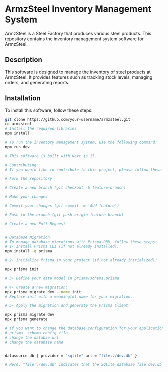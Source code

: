 # ArmzSteel Inventory Management System

ArmzSteel is a Steel Factory that produces various steel products. This repository contains the inventory management system software for ArmzSteel.

## Description

This software is designed to manage the inventory of steel products at ArmzSteel. It provides features such as tracking stock levels, managing orders, and generating reports.

## Installation

To install this software, follow these steps:

```bash
git clone https://github.com/your-username/armzsteel.git
cd armzsteel
# Install the required libraries
npm install 

# To run the inventory management system, use the following command:
npm run dev

# This software is built with Next.js 15.

# Contributing
# If you would like to contribute to this project, please follow these guidelines:

# Fork the repository

# Create a new branch (git checkout -b feature-branch)

# Make your changes

# Commit your changes (git commit -m 'Add feature')

# Push to the branch (git push origin feature-branch)

# Create a new Pull Request


# Database Migration
# To manage database migrations with Prisma ORM, follow these steps:
# 1- Install Prisma CLI (if not already installed):
npm install -g prisma

# 2- Initialize Prisma in your project (if not already initialized):

npx prisma init

# 3- Define your data model in prisma/schema.prisma

# 4- Create a new migration:
npx prisma migrate dev --name init
# Replace init with a meaningful name for your migration.

# 5- Apply the migration and generate the Prisma Client:

npx prisma migrate dev
npx prisma generate

# if you want to change the database configuration for your application you can do so here and in your
# prisma  schema.config file
# change the databse url
# change the database name


datasource db { provider = "sqlite" url = "file:./dev.db" }

# Here, "file:./dev.db" indicates that the SQLite database file dev.db is located in the root directory # of your project.